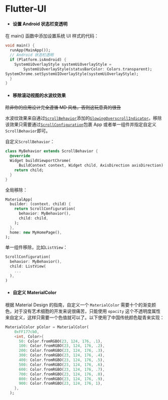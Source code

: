 # Flutter-UI

* #### 设置 Android 状态栏变透明

在 main() 函数中添加设置系统 UI 样式的代码：

```dart
void main() {
  runApp(MainApp());
  // Android 状态栏透明
  if (Platform.isAndroid) {
    SystemUiOverlayStyle systemUiOverlayStyle =
        SystemUiOverlayStyle(statusBarColor: Colors.transparent);
SystemChrome.setSystemUIOverlayStyle(systemUiOverlayStyle);
  }
}
```

* #### 移除滚动视图的水波纹效果

~~除非你的应用设计完全遵循 MD 风格，否则这玩意真的很丑~~

水波纹效果来自通过[`ScrollBehavior`](https://docs.flutter.io/flutter/widgets/ScrollBehavior-class.html)添加的[`GlowingOverscrollIndicator`](https://docs.flutter.io/flutter/widgets/GlowingOverscrollIndicator-class.html)。移除该效果只需要通过[`ScrollConfiguration`](https://docs.flutter.io/flutter/widgets/ScrollConfiguration-class.html)包裹 App 或者单一组件并指定自定义`ScrollBehavior`即可。

自定义`ScrollBehavior`：

```dart
class MyBehavior extends ScrollBehavior {
  @override
  Widget buildViewportChrome(
      BuildContext context, Widget child, AxisDirection axisDirection) {
    return child;
  }
}
```

全局移除：

```dart
MaterialApp(
  builder: (context, child) {
    return ScrollConfiguration(
      behavior: MyBehavior(),
      child: child,
    );
  },
  home: new MyHomePage(),
);
```

单一组件移除，比如`ListView`：

```dart
ScrollConfiguration(
  behavior: MyBehavior(),
  child: ListView(
    ...
  ),
)
```

* #### 自定义 MaterialColor

根据 Material Design 的指南，自定义一个 `MaterialColor` 需要十个的渐变颜色，对于没有艺术细胞的开发来说很痛苦，只能使用 `opacity` 这个不透明度属性来自定义，这样只需要一个色值就可以了。以下使用了中国传统颜色靛青来实现：

```dart
MaterialColor pColor = MaterialColor(
    0xFF177cb0,
    <int, Color>{
      50: Color.fromRGBO(23, 124, 176, .1),
      100: Color.fromRGBO(23, 124, 176, .2),
      200: Color.fromRGBO(23, 124, 176, .3),
      300: Color.fromRGBO(23, 124, 176, .4),
      400: Color.fromRGBO(23, 124, 176, .5),
      500: Color.fromRGBO(23, 124, 176, .6),
      600: Color.fromRGBO(23, 124, 176, .7),
      700: Color.fromRGBO(23, 124, 176, .8),
      800: Color.fromRGBO(23, 124, 176, .9),
      900: Color.fromRGBO(23, 124, 176, 1),
    },
  );
```

